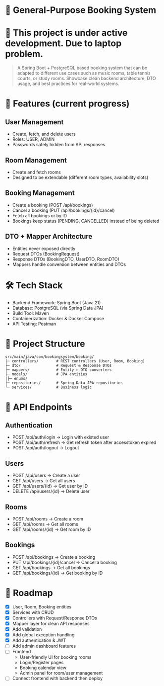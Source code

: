 # 📘 General-Purpose Booking System

# 🚧 This project is under active development. Due to laptop problem.

> A Spring Boot + PostgreSQL based booking system that can be adapted to different use cases such as music rooms, table tennis courts, or study rooms. Showcase clean backend architecture, DTO usage, and best practices for real-world systems.

# 🚀 Features (current progress)
## User Management
  - Create, fetch, and delete users
  - Roles: USER, ADMIN
  - Passwords safely hidden from API responses

## Room Management
  - Create and fetch rooms
  - Designed to be extendable (different room types, availability slots)

## Booking Management
  - Create a booking (POST /api/bookings)
  - Cancel a booking (PUT /api/bookings/{id}/cancel)
  - Fetch all bookings or by ID
  - Bookings keep status (PENDING, CANCELLED) instead of being deleted

## DTO + Mapper Architecture
  - Entities never exposed directly
  - Request DTOs (BookingRequest)
  - Response DTOs (BookingDTO, UserDTO, RoomDTO)
  - Mappers handle conversion between entities and DTOs

# 🛠 Tech Stack
  - Backend Framework: Spring Boot (Java 21)
  - Database: PostgreSQL (via Spring Data JPA)
  - Build Tool: Maven
  - Containerization: Docker & Docker Compose
  - API Testing: Postman

# 📂 Project Structure
 ```text
src/main/java/com/bookingsystem/booking/
 ├─ controllers/        # REST controllers (User, Room, Booking)
 ├─ dto/                # Request & Response DTOs
 ├─ mappers/            # Entity ↔ DTO converters
 ├─ models/             # JPA entities
 |├─ enums/
 ├─ repositories/       # Spring Data JPA repositories
 └─ services/           # Business logic
```

# 📡 API Endpoints

## Authentication
  - POST /api/auth/login → Login with existed user
  - POST /api/auth/refresh → Get refresh token after accesstoken expired
  - POST /api/auth/logout → Logout

## Users
  - POST /api/users → Create a user
  - GET /api/users → Get all users
  - GET /api/users/{id} → Get user by ID
  - DELETE /api/users/{id} → Delete user

## Rooms
  - POST /api/rooms → Create a room
  - GET /api/rooms → Get all rooms
  - GET /api/rooms/{id} → Get room by ID

## Bookings
  - POST /api/bookings → Create a booking
  - PUT /api/bookings/{id}/cancel → Cancel a booking
  - GET /api/bookings → Get all bookings
  - GET /api/bookings/{id} → Get booking by ID

# 📅 Roadmap
- [x] User, Room, Booking entities
- [x] Services with CRUD
- [x] Controllers with Request/Response DTOs
- [x] Mapper layer for clean API responses
- [x] Add validation
- [x] Add global exception handling
- [x] Add authentication & JWT
- [ ] Add admin dashboard features
- [ ] Frontend
    - User-friendly UI for booking rooms
    - Login/Register pages
    - Booking calendar view
    - Admin panel for room/user management
- [ ] Connect frontend with backend then deploy
